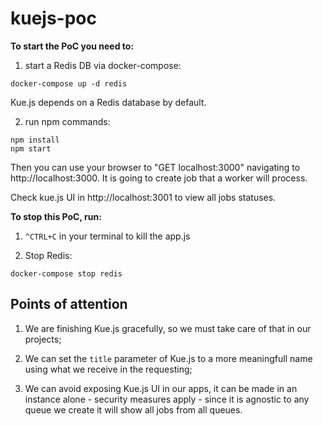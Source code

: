 # kuejs-poc

**To start the PoC you need to:**

1. start a Redis DB via docker-compose:

  ```shell-script
  docker-compose up -d redis
  ```
  Kue.js depends on a Redis database by default.

2. run npm commands:

  ```shell-script
  npm install
  npm start
  ```

Then you can use your browser to "GET localhost:3000" navigating to http://localhost:3000. It is going to create job that a worker will process.

Check kue.js UI in http://localhost:3001 to view all jobs statuses.

**To stop this PoC, run:**

1. `^CTRL+C` in your terminal to kill the app.js

2. Stop Redis:

  ```shell-script
  docker-compose stop redis
  ```

## Points of attention

1. We are finishing Kue.js gracefully, so we must take care of that in our projects;

2. We can set the `title` parameter of Kue.js to a more meaningfull name using what we receive in the requesting;

3. We can avoid exposing Kue.js UI in our apps, it can be made in an instance alone - security measures apply - since it is agnostic to any queue we create it will show all jobs from all queues.
